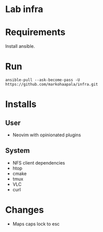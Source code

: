 # Lab infra

# Requirements

Install ansible.

# Run

`ansible-pull --ask-become-pass -U https://github.com/markohaapala/infra.git`

# Installs

## User

* Neovim with opinionated plugins

## System

* NFS client dependencies
* htop
* cmake
* tmux
* VLC
* curl

# Changes

* Maps caps lock to esc
